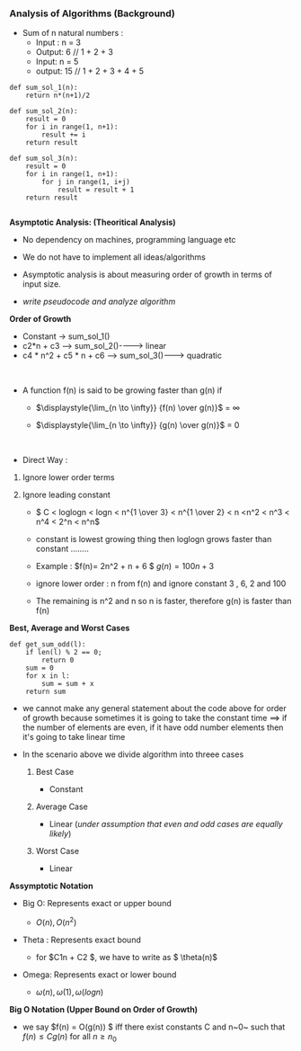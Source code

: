 ### Analysis of Algorithms (Background)
* Sum of n natural numbers :
    * Input : n = 3
    * Output: 6 // 1 + 2 + 3
    * Input: n = 5
    * output: 15 // 1 + 2 + 3 + 4 + 5

```
def sum_sol_1(n):
    return n*(n+1)/2

def sum_sol_2(n):
    result = 0
    for i in range(1, n+1):
        result += i
    return result

def sum_sol_3(n):
    result = 0
    for i in range(1, n+1):
        for j in range(1, i+j)
            result = result + 1
    return result


```

**Asymptotic Analysis: (Theoritical Analysis)**
* No dependency on machines, programming language etc
* We do not have to implement all ideas/algorithms
* Asymptotic analysis is about measuring order of growth in terms of input size.

* *write pseudocode and analyze algorithm*

**Order of Growth**
* Constant -> sum_sol_1()
* c2*n + c3 --> sum_sol_2()----> linear 
* c4 * n^2 + c5 * n + c6 --> sum_sol_3()---> quadratic 

<br>

* A function f(n) is said to be growing faster than g(n) if 

    * $\displaystyle{\lim_{n \to \infty}} {f(n) \over g(n)}$  = ${\infty}$


    *  $\displaystyle{\lim_{n \to \infty}} {g(n) \over g(n)}$  = ${0}$

<br>

* Direct Way :
1. Ignore lower order terms 
2. Ignore leading constant 

    * $ C < loglogn < logn < n^{1 \over 3} < n^{1 \over 2} < n <n^2 < n^3 < n^4 < 2^n < n^n$ 

    * constant is lowest growing thing then loglogn grows faster than constant ........

    * Example :
    $f(n)= 2n^2 + n + 6 $
    $g(n) = 100n + 3$
    * ignore lower order : n from f(n) and ignore constant 3 , 6, 2 and 100
    * The remaining is n^2 and n so n is faster, therefore g(n) is faster than f(n)

**Best, Average and Worst Cases**

```
def get_sum_odd(l):
    if len(l) % 2 == 0;
        return 0
    sum = 0
    for x in l:
        sum = sum + x 
    return sum 

```
* we cannot make any general statement about the code above for order of growth because sometimes it is going to take the constant time ==> if the number of elements are even, if it have odd number elements then it's going to take linear time 

* In the scenario above we divide algorithm into threee cases 
    1. Best Case 
        * Constant 
    2. Average Case 
        * Linear (*under assumption that even and odd cases are equally likely*)

    3. Worst Case 
        * Linear 

**Assymptotic Notation**
* Big O: Represents exact or upper bound 
    * $O(n), O(n^2)$

* Theta : Represents exact bound
    * for $C1n + C2 $,  we have to write as $ \theta(n)$

* Omega: Represents exact or lower bound 
    * $\omega(n), \omega(1), \omega(logn)$

**Big O Notation (Upper Bound on Order of Growth)**
* we say $f(n) = O(g(n)) $ iff there exist constants C and n~0~ such that $f(n) \leq Cg(n)$ for all $n \geq n_0$

